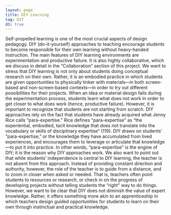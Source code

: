 ```yaml
---
layout: page
title: DIY Learning
tag: DIY
d3: true
---
```


Self-propelled learning is one of the most crucial aspects of design pedagogy. DIY (do-it-yourself) approaches to teaching encourage students to become responsible for their own learning without heavy-handed instruction. The main features of DIY learning environments are experimentation and productive failure. It is also highly collaborative, which we discuss in detail in the “Collaboration” section of this project. We want to stress that DIY learning is not only about students doing conceptual research on their own. Rather, it is an embodied practice in which students are given opportunities to physically tinker with materials—in both screen-based and non-screen-based contexts—in order to try out different possibilities for their projects. When an idea or material design fails during the experimentation process, students learn what does not work in order to get closer to what does work (hence, productive failure). However, it is important to recognize that students are not starting from scratch. DIY approaches rely on the fact that students have already acquired what Jenny Rice calls “para-expertise.” Rice defines “para-expertise” as “the experiential, embodied, tacit knowledge that does not translate into the vocabulary or skills of disciplinary expertise” (119). DIY draws on students’ “para-expertise,” or the knowledge they have accumulated from lived experiences, and encourages them to leverage or articulate that knowledge—to put it into practice. In other words, “para-expertise” is the engine of DIY; it is the reason why DIY approaches work. We also want to point out that while students’ independence is central to DIY learning, the teacher is not absent from this approach. Instead of providing constant direction and authority, however, the role of the teacher is to guide from a distance, and to zoom in closer when asked or needed. That is, teachers often point students to resources or research, or check in on the progress of developing projects without telling students the “right” way to do things. However, we want to be clear that DIY does not diminish the value of expert knowledge. Rather, it offers something more akin to an apprenticeship in which teachers design guided opportunities for students to learn on their own through instinctual and practical knowledge.

<script type="text/javascript">

</script>
